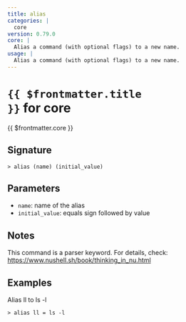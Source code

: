 ```yaml
---
title: alias
categories: |
  core
version: 0.79.0
core: |
  Alias a command (with optional flags) to a new name.
usage: |
  Alias a command (with optional flags) to a new name.
---
```


# <code>{{ $frontmatter.title }}</code> for core

<div class='command-title'>{{ $frontmatter.core }}</div>

## Signature

```> alias (name) (initial_value)```

## Parameters

 -  `name`: name of the alias
 -  `initial_value`: equals sign followed by value

## Notes
This command is a parser keyword. For details, check:
  https://www.nushell.sh/book/thinking_in_nu.html
## Examples

Alias ll to ls -l
```shell
> alias ll = ls -l

```
